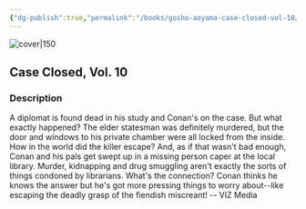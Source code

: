```yaml
---
{"dg-publish":true,"permalink":"/books/gosho-aoyama-case-closed-vol-10/","title":"\"Detektiv Conan Vol. 10\"","tags":["manga","crime"]}
---
```




![cover|150](http://books.google.com/books/content?id=HXbzAQAAQBAJ&printsec=frontcover&img=1&zoom=1&source=gbs_api)

## Case Closed, Vol. 10

### Description

A diplomat is found dead in his study and Conan's on the case. But what exactly happened? The elder statesman was definitely murdered, but the door and windows to his private chamber were all locked from the inside. How in the world did the killer escape? And, as if that wasn't bad enough, Conan and his pals get swept up in a missing person caper at the local library. Murder, kidnapping and drug smuggling aren't exactly the sorts of things condoned by librarians. What's the connection? Conan thinks he knows the answer but he's got more pressing things to worry about--like escaping the deadly grasp of the fiendish miscreant! -- VIZ Media
```